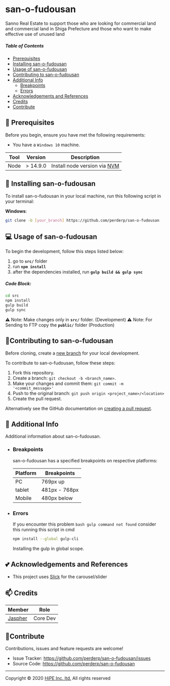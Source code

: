# san-o-fudousan



Sanno Real Estate to support those who are looking for commercial land and commercial land in Shiga Prefecture and those who want to make effective use of unused land


##### Table of Contents

- [Prerequisites](#Prerequisites)
- [Installing san-o-fudousan](#Installing)
- [Usage of san-o-fudousan](#Usage)
- [Contributing to san-o-fudousan](#Contributing)
- [Additional Info](#Additional)
  - [Breakpoints](#Breakpoints)
  - [Errors](#Erros)
- [Acknowledgements and References](#Acknowledgements)
- [Credits](#Credits)
- [Contribute](#Contribute)

## <a name='Prerequisites'></a> :pushpin: Prerequisites

Before you begin, ensure you have met the following requirements:

- You have a `Windows 10` machine.

| Tool | Version | Description                                                                                  |
| ---- | ------- | -------------------------------------------------------------------------------------------- |
| Node | > 14.9.0  | Install node version via [NVM](https://github.com/coreybutler/nvm-windows/releases/tag/1.1.7) |

## <a name='Installing'></a> :rocket: Installing san-o-fudousan

To install san-o-fudousan in your local machine, run this following script in your terminal:

**Windows**:

```sh
git clone -b [your_branch] https://github.com/perderp/san-o-fudousan
```

## <a name='Usage'></a>:computer: Usage of san-o-fudousan

To begin the development, follow this steps listed below:

1. go to **`src/`** folder
2. run **`npm install`**
3. after the dependencies installed, run **`gulp build && gulp sync`**

##### Code Block:

```sh
cd src
npm install
gulp build
gulp sync
```

:warning: Note: Make changes only in **`src/`** folder. (Development)
:warning: Note: For Sending to FTP copy the **`public/`** folder (Production)

## <a name='Contributing'></a> :memo:Contributing to san-o-fudousan

Before cloning, create a [new branch](https://github.com/perderp/san-o-fudousan) for your local development.

To contribute to san-o-fudousan, follow these steps:

1. Fork this repository.
2. Create a branch: `git checkout -b <branch_name>`.
3. Make your changes and commit them: `git commit -m '<commit_message>'`
4. Push to the original branch: `git push origin <project_name>/<location>`
5. Create the pull request.

Alternatively see the GitHub documentation on [creating a pull request](https://help.github.com/en/github/collaborating-with-issues-and-pull-requests/creating-a-pull-request).

## <a name='Additional'></a> :paperclip: Additional Info

Additional information about san-o-fudousan.

- ### <a name='Breakpoints'></a>Breakpoints

  san-o-fudousan has a specified breakpoints on respective platforms:

  | Platform | Breakpoints   |
  | -------- | ------------- |
  | PC       | 769px up      |
  | tablet   | 481px - 768px |
  | Mobile   | 480px below   |

- ### <a name='Errors'></a>Errors

  If you encounter this problem `bash gulp command not found` consider this running this script in cmd

  ```sh
  npm install --global gulp-cli
  ```

  Installing the gulp in global scope.

## <a name='Acknowledgements'></a>:two_hearts: Acknowledgements and References

- This project uses [Slick](https://kenwheeler.github.io/slick/) for the carousel/slider

## <a name='Credits'></a> :mailbox: Credits

| Member                                        | Role     |
| --------------------------------------------- | -------- |
| [Jaspher ](https://github.com/perderp)        | Core Dev |


## <a name='Contribute'></a> :handshake:Contribute

Contributions, issues and feature requests are welcome!

- Issue Tracker: https://github.com/perderp/san-o-fudousan/issues
- Source Code: https://github.com/perderp/san-o-fudousan

---

Copyright © 2020 [HiPE Inc. ltd.](https://bpoc.co.jp/) All rights reserved
